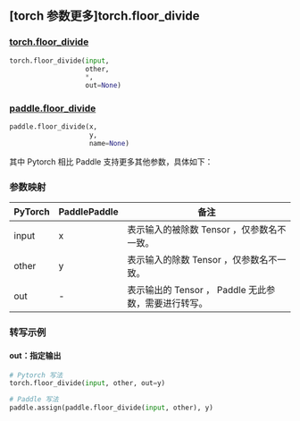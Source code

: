 ## [torch 参数更多]torch.floor_divide
### [torch.floor_divide](https://pytorch.org/docs/1.13/generated/torch.floor_divide.html?highlight=torch+floor_divide#torch.floor_divide)

```python
torch.floor_divide(input,
                   other,
                   *,
                   out=None)
```

### [paddle.floor_divide](https://www.paddlepaddle.org.cn/documentation/docs/zh/api/paddle/floor_divide_cn.html#floor-divide)

```python
paddle.floor_divide(x,
                    y,
                    name=None)
```

其中 Pytorch 相比 Paddle 支持更多其他参数，具体如下：
### 参数映射
| PyTorch       | PaddlePaddle | 备注                                                   |
| ------------- | ------------ | ------------------------------------------------------ |
|  input  |  x  | 表示输入的被除数 Tensor ，仅参数名不一致。  |
|  other  |  y  | 表示输入的除数 Tensor ，仅参数名不一致。  |
|  out  | -  | 表示输出的 Tensor ， Paddle 无此参数，需要进行转写。    |


### 转写示例
#### out：指定输出
```python
# Pytorch 写法
torch.floor_divide(input, other, out=y)

# Paddle 写法
paddle.assign(paddle.floor_divide(input, other), y)
```
